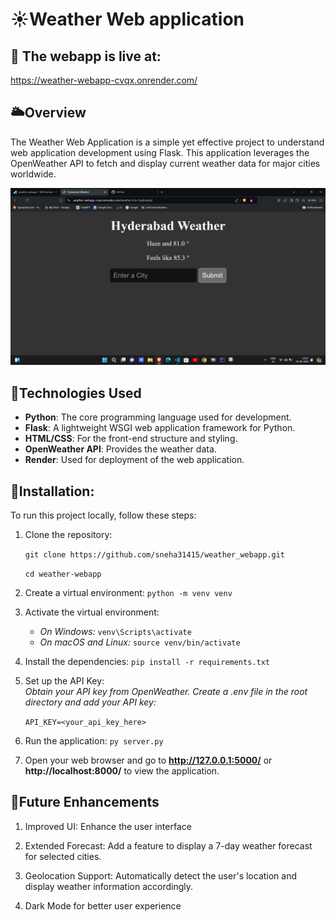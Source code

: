 # ☀️Weather Web application

## 🚀 The webapp is live at: 
https://weather-webapp-cvqx.onrender.com/

## 🌥️Overview
The Weather Web Application is a simple yet effective project to understand web application development using Flask. This application leverages the OpenWeather API to fetch and display current weather data for major cities worldwide.<br>

![alt text](assets/image.png)

## 🤖Technologies Used
- **Python**: The core programming language used for development.
- **Flask**: A lightweight WSGI web application framework for Python.
- **HTML/CSS**: For the front-end structure and styling.
- **OpenWeather API**: Provides the weather data.
- **Render**: Used for deployment of the web application.

## 🦖Installation:
To run this project locally, follow these steps:

1) Clone the repository:

    `git clone https://github.com/sneha31415/weather_webapp.git`

    `cd weather-webapp` 


2) Create a virtual environment:
`python -m venv venv`

3) Activate the virtual environment:

    - _On Windows:_
    `venv\Scripts\activate `
    - _On macOS and Linux:_
    `source venv/bin/activate`

4) Install the dependencies:
`pip install -r requirements.txt`

5) Set up the API Key:  
_Obtain your API key from OpenWeather._
_Create a .env file in the root directory and add your API key:_

    `API_KEY=<your_api_key_here>`

6) Run the application:
`py server.py`

7) Open your web browser and go to **http://127.0.0.1:5000/** or  **http://localhost:8000/** to view the application.

## 🔮Future Enhancements
1) Improved UI: Enhance the user interface 

1) Extended Forecast: Add a feature to display a 7-day weather forecast for selected cities.

2) Geolocation Support: Automatically detect the user's location and display weather information accordingly.

3) Dark Mode for better user experience

